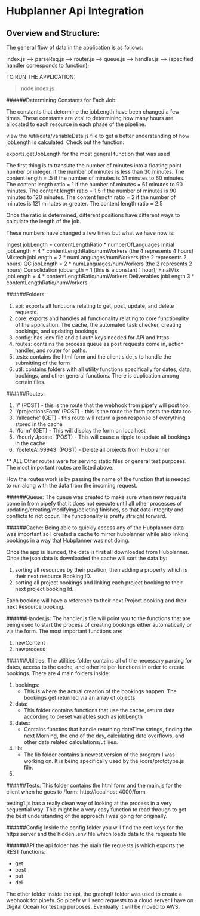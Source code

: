 Hubplanner Api Integration
=======

## Overview and Structure:

The general flow of data in the application is as follows:

index.js --> parseReq.js --> router.js --> queue.js --> handler.js --> (specified handler corresponds to function);

TO RUN THE APPLICATION: 
> node index.js

######Determining Constants for Each Job:

The constants that determine the jobLength have been changed a few times. These constants are vital to determining how many hours are allocated to each resource in each phase of the pipeline.

view the /util/data/variableData.js file to get a better understanding of how jobLength is calculated. Check out the function:

exports.getJobLength for the most general function that was used

The first thing is to translate the number of minutes into a floating point number or integer.
If the number of minutes is less than 30 minutes. The content length = .5
if the number of minutes is 31 minutes to 60 minutes. The content length ratio = 1
if the number of minutes = 61 minutes to 90 minutes. The content length ratio = 1.5
if the number of minutes is 90 minutes to 120 minutes. The content length ratio = 2
if the number of minutes is 121 minutes or greater. The content length ratio = 2.5

Once the ratio is determined, different positions have different ways to calculate the length of the job.

These numbers have changed a few times but what we have now is:

Ingest jobLength = contentLengthRatio * numberOfLanguages
Initial jobLength = 4 * contentLengthRatio/numWorkers (the 4 represents 4 hours)
Mixtech jobLength = 2 * numLanguages/numWorkers (the 2 represents 2 hours)
QC jobLength = 2 * numLanguages/numWorkers (the 2 represents 2 hours)
Consolidation jobLength = 1 (this is a constant 1 hour);
FinalMix jobLength = 4 * contentLengthRatio/numWorkers
Deliverables jobLength 3 * contentLengthRatio/numWorkers

######Folders:
1. api: exports all functions relating to get, post, update, and delete requests.
2. core: exports and handles all functionality relating to core functionality of the application. The cache, the automated task checker, creating bookings, and updating bookings
3. config: has .env file and all auth keys needed for API and https
4. routes: contains the process queue as post requests come in, action handler, and router for paths.
5. tests: contains the html form and the client side js to handle the submitting of the form
6. util: contains folders with all utility functions specifically for dates, data, bookings, and other general functions. There is duplication among certain files.

######Routes:
1. '/' (POST) - this is the route that the webhook from pipefy will post too.
2. '/projectionsForm' (POST) - this is the route the form posts the data too.
3. '/allcache' (GET) - this route will return a json response of everything stored in the cache
4. '/form' (GET) - This will display the form on localhost
5. '/hourlyUpdate' (POST) - This will cause a ripple to update all bookings in the cache
6. '/deleteAll99943' (POST) - Delete all projects from Hubplanner

** ALL Other routes were for serving static files or general test purposes. The most important routes are listed above.

How the routes work is by passing the name of the function that is needed to run along with the data from the incoming request.

######Queue:
The queue was created to make sure when new requests come in from pipefy that it does not execute until all other processes of updating/creating/modifying/deleting finishes, so that data integrity and conflicts to not occur. The functionality is pretty straight forward.

######Cache:
Being able to quickly access any of the Hubplanner data was important so I created a cache to mirror hubplanner while also linking bookings in a way that Hubplanner was not doing.

Once the app is launced, the data is first all downloaded from Hubplanner. Once the json data is downloaded the cache will sort the data by:
1. sorting all resources by their position, then adding a property which is their next resource Booking ID.
2. sorting all project bookings and linking each project booking to their next project booking Id.

Each booking will have a reference to their next Project booking and their next Resource booking.

######Hander.js:
The handler.js file will point you to the functions that are being used to start the process of creating bookings either automatically or via the form. The most important functions are:
1. newContent
2. newprocess

######Utilities:
The utilities folder contains all of the necessary parsing for dates, access to the cache, and other helper functions in order to create bookings. 
There are 4 main folders inside:

1. bookings:
    - This is where the actual creation of the bookings happen. The bookings get returned via an array of objects
2. data:
    - This folder contains functions that use the cache, return data according to preset variables such as jobLength
3. dates:
    - Contains functins that handle returning dateTime strings, finding the next Morning, the end of the day, calculating date overflows, and other date related calculations/utiliies.
4. lib:
    - The lib folder contains a newest version of the program I was working on. It is being specifically used by the /core/prototype.js file.
5. 
    
######Tests:
This folder contains the html form and the main.js for the client when he goes to /form: http://localhost:4000/form

testing1.js has a really clean way of looking at the process in a very sequential way. This might be a very easy function to read through to get the best understanding of the approach I was going for originally.

######Config
Inside the config folder you will find the cert keys for the https server and the hidden .env file which loads data to the requests file

######API
the api folder has the main file requests.js which exports the REST functions:
  * get
  * post
  * put
  * del

The other folder inside the api, the graphql/ folder was used to create a webhook for pipefy. So pipefy will send requests to a cloud server I have on Digital Ocean for testing purposes. Eventually it will be moved to AWS.

